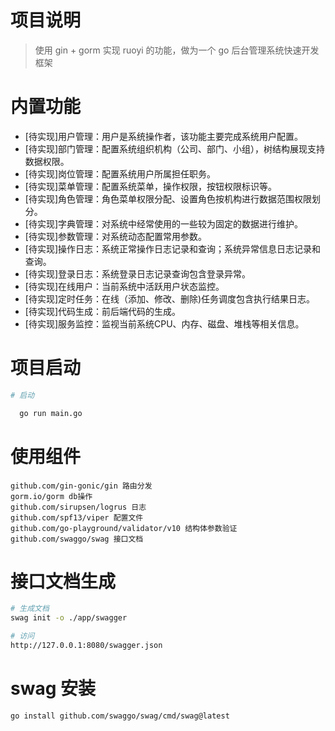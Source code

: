 # 项目说明
> 使用 gin + gorm 实现 ruoyi 的功能，做为一个 go 后台管理系统快速开发框架

# 内置功能

* [待实现]用户管理：用户是系统操作者，该功能主要完成系统用户配置。
* [待实现]部门管理：配置系统组织机构（公司、部门、小组），树结构展现支持数据权限。
* [待实现]岗位管理：配置系统用户所属担任职务。
* [待实现]菜单管理：配置系统菜单，操作权限，按钮权限标识等。
* [待实现]角色管理：角色菜单权限分配、设置角色按机构进行数据范围权限划分。
* [待实现]字典管理：对系统中经常使用的一些较为固定的数据进行维护。
* [待实现]参数管理：对系统动态配置常用参数。
* [待实现]操作日志：系统正常操作日志记录和查询；系统异常信息日志记录和查询。
* [待实现]登录日志：系统登录日志记录查询包含登录异常。
* [待实现]在线用户：当前系统中活跃用户状态监控。
* [待实现]定时任务：在线（添加、修改、删除)任务调度包含执行结果日志。
* [待实现]代码生成：前后端代码的生成。
* [待实现]服务监控：监视当前系统CPU、内存、磁盘、堆栈等相关信息。

# 项目启动
```bash
# 启动

  go run main.go

```

# 使用组件
```
github.com/gin-gonic/gin 路由分发
gorm.io/gorm db操作
github.com/sirupsen/logrus 日志
github.com/spf13/viper 配置文件
github.com/go-playground/validator/v10 结构体参数验证
github.com/swaggo/swag 接口文档
```

# 接口文档生成
```bash
# 生成文档
swag init -o ./app/swagger

# 访问
http://127.0.0.1:8080/swagger.json
```

# swag 安装
```bash
go install github.com/swaggo/swag/cmd/swag@latest
```